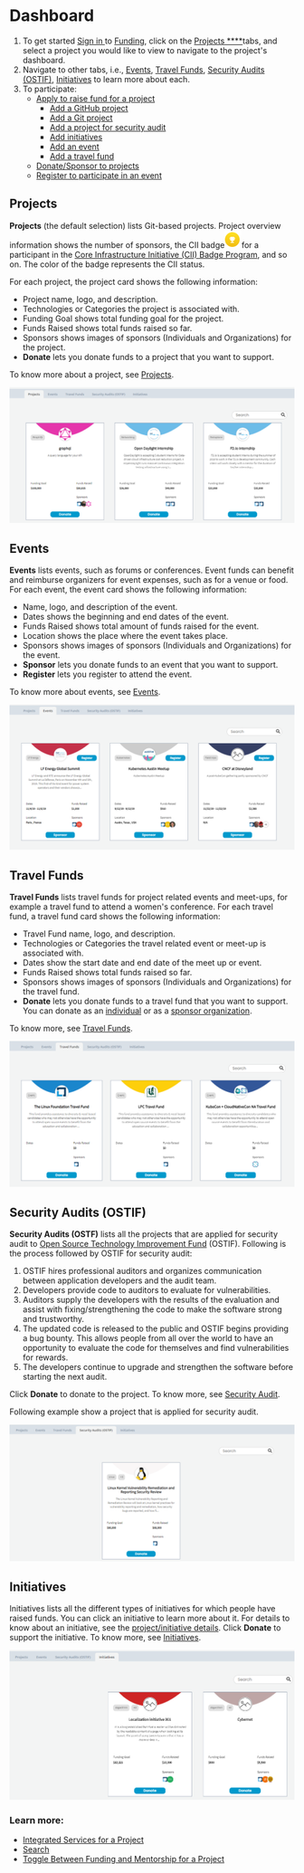 # Dashboard

1. To get started [Sign in ](../../../sso/sign-in/)to [Funding](https://funding.communitybridge.org/), click on the [Projects ****](https://docs.linuxfoundation.org/docs/communitybridge/crowd-funding/dashboard#Dashboard-ProjectsandMentorships)tabs, and select a project you would like to view to navigate to the project's dashboard. 
2. Navigate to other tabs, i.e., [Events](https://docs.linuxfoundation.org/docs/communitybridge/crowd-funding/dashboard#Dashboard-Events), [Travel Funds](https://docs.linuxfoundation.org/docs/communitybridge/crowd-funding/dashboard#Dashboard-TravelScholarships), [Security Audits \(OSTIF\)](https://docs.linuxfoundation.org/docs/communitybridge/crowd-funding/dashboard#security-audits-ostif), [Initiatives](https://docs.linuxfoundation.org/docs/communitybridge/crowd-funding/dashboard#initiatives) to learn more about each. 
3. To participate:
   * [Apply to raise fund for a project](../apply-for-funding/)
     * [Add a GitHub project](../apply-for-funding/add-a-github-project.md)
     * [Add a Git project](../apply-for-funding/add-a-git-project.md)
     * [Add a project for security audit](../apply-for-funding/add-a-project-for-security-audit.md)
     * [Add initiatives](../apply-for-funding/add-initiatives.md)
     * [Add an event](../apply-for-funding/add-an-event.md)
     * [Add a travel fund](../apply-for-funding/add-a-travel-fund.md)
   * [Donate/Sponsor to projects](../donate-sponsor/)
   * [Register to participate in an event](../register-for-an-event.md)

## Projects <a id="Dashboard-ProjectsandMentorships"></a>

**Projects** \(the default selection\) lists Git-based projects. Project overview information shows the number of sponsors, the CII badge![](../../../.gitbook/assets/7416569.png)for a participant in the [Core Infrastructure Initiative \(CII\) Badge Program](https://www.coreinfrastructure.org/programs/badge-program/), and so on. The color of the badge represents the CII status. 

For each project, the project card shows the following information:

* Project name, logo, and description.
* Technologies or Categories the project is associated with.
* Funding Goal shows total funding goal for the project.
* Funds Raised shows total funds raised so far.
* Sponsors shows images of sponsors \(Individuals and Organizations\) for the project.
*  **Donate** lets you donate funds to a project that you want to support.

To know more about a project, see [Projects](projects.md).

![Funding Projects](../../../.gitbook/assets/funding-project-cards.png)

## Events <a id="Dashboard-Events"></a>

**Events** lists events, such as forums or conferences. Event funds can benefit and reimburse organizers for event expenses, such as for a venue or food. For each event, the event card shows the following information:

* Name, logo, and description of the event.
* Dates shows the beginning and end dates of the event.
* Funds Raised shows total amount of funds raised for the event.
* Location shows the place where the event takes place.
* Sponsors shows images of sponsors \(Individuals and Organizations\) for the event.
* **Sponsor** lets you donate funds to an event that you want to support.
* **Register** lets you register to attend the event.

To know more about events, see [Events](events.md).

![Funding Events](../../../.gitbook/assets/crowdfunding-events.png)

## Travel Funds <a id="Dashboard-TravelScholarships"></a>

**Travel Funds** lists travel funds for project related events and meet-ups, for example a travel fund to attend a women's conference. For each travel fund, a travel fund card shows the following information:

* Travel Fund name, logo, and description.
* Technologies or Categories the travel related event or meet-up is associated with.
* Dates show the start date and end date of the meet up or event.
* Funds Raised shows total funds raised so far.
* Sponsors shows images of sponsors \(Individuals and Organizations\) for the travel fund.
*  **Donate** lets you donate funds to a travel fund that you want to support. You can donate as an [individual](../donate-sponsor/donate-as-an-individual.md) or as a [sponsor organization](../donate-sponsor/donate-as-a-sponsor/).

To know more, see [Travel Funds](travel-funds.md).

![Funding Travel Funds](../../../.gitbook/assets/funding-travel-funds.png)

## Security Audits \(OSTIF\)

**Security Audits \(OSTF\)** lists all the projects that are applied for security audit to [Open Source Technology Improvement Fund](https://ostif.org/the-ostif-mission/) \(OSTIF\). Following is the process followed by OSTIF for security audit:

1. OSTIF hires professional auditors and organizes communication between application developers and the audit team.
2. Developers provide code to auditors to evaluate for vulnerabilities.
3. Auditors supply the developers with the results of the evaluation and assist with fixing/strengthening the code to make the software strong and trustworthy.
4. The updated code is released to the public and OSTIF begins providing a bug bounty. This allows people from all over the world to have an opportunity to evaluate the code for themselves and find vulnerabilities for rewards.
5. The developers continue to upgrade and strengthen the software before starting the next audit.

Click **Donate** to donate to the project. To know more, see [Security Audit](security-audit.md).

Following example show a project that is applied for security audit.

![Project Applied to Security Audit](../../../.gitbook/assets/security-audit-projects.png)

## Initiatives

Initiatives lists all the different types of initiatives for which people have raised funds. You can click an initiative to learn more about it. For details to know about an initiative, see the [project/initiative details](projects.md). Click  **Donate** to support the initiative. To know more, see [Initiatives](initiatives.md).

![Initiatives](../../../.gitbook/assets/initiatives.png)

### Learn more:

* [Integrated Services for a Project](integrated-services-for-a-project.md)
* [Search](search.md)
* [Toggle Between Funding and Mentorship for a Project](toggle-between-funding-and-mentorship-for-a-project.md)

